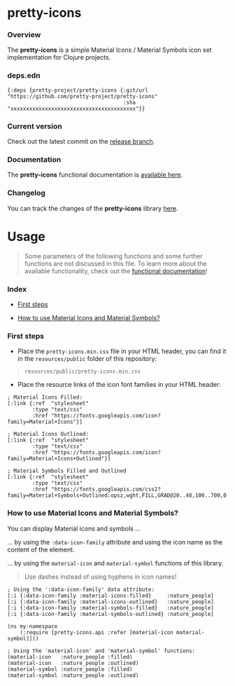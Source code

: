 
# pretty-icons

### Overview

The <strong>pretty-icons</strong> is a simple Material Icons / Material Symbols
icon set implementation for Clojure projects.

### deps.edn

```
{:deps {pretty-project/pretty-icons {:git/url "https://github.com/pretty-project/pretty-icons"
                                     :sha     "xxxxxxxxxxxxxxxxxxxxxxxxxxxxxxxxxxxxxxxx"}}
```

### Current version

Check out the latest commit on the [release branch](https://github.com/pretty-project/pretty-icons/tree/release).

### Documentation

The <strong>pretty-icons</strong> functional documentation is [available here](https://pretty-project.github.io/pretty-icons).

### Changelog

You can track the changes of the <strong>pretty-icons</strong> library [here](CHANGES.md).

# Usage

> Some parameters of the following functions and some further functions are not discussed in this file.
  To learn more about the available functionality, check out the [functional documentation](documentation/COVER.md)!

### Index

- [First steps](#first-steps)

- [How to use Material Icons and Material Symbols?](#how-to-use-material-icons-and-material-symbols)

### First steps

- Place the `pretty-icons.min.css` file in your HTML header, you can find it in
  the `resources/public` folder of this repository:

> `resources/public/pretty-icons.min.css`

- Place the resource links of the icon font families in your HTML header:

```
; Material Icons Filled:
[:link {:ref  "stylesheet"
        :type "text/css"
        :href "https://fonts.googleapis.com/icon?family=Material+Icons"}]

; Material Icons Outlined:        
[:link {:ref  "stylesheet"
        :type "text/css"
        :href "https://fonts.googleapis.com/icon?family=Material+Icons+Outlined"}]

; Material Symbols Filled and Outlined
[:link {:ref  "stylesheet"
        :type "text/css"
        :href "https://fonts.googleapis.com/css2?family=Material+Symbols+Outlined:opsz,wght,FILL,GRAD@20..48,100..700,0..1,-50..200"}]

```

### How to use Material Icons and Material Symbols?

You can display Material icons and symbols ...

... by using the `:data-icon-family` attribute and using the icon name as the content of the element.

... by using the `material-icon` and `material-symbol` functions of this library.

> Use dashes instead of using hyphens in icon names!

```
; Using the ':data-icon-family' data attribute:
[:i {:data-icon-family :material-icons-filled}     :nature_people]
[:i {:data-icon-family :material-icons-outlined}   :nature_people]
[:i {:data-icon-family :material-symbols-filled}   :nature_people]
[:i {:data-icon-family :material-symbols-outlined} :nature_people]
```

```
(ns my-namespace
    (:require [pretty-icons.api :refer [material-icon material-symbol]]))

; Using the 'material-icon' and 'material-symbol' functions:
(material-icon   :nature_people :filled)
(material-icon   :nature_people :outlined)
(material-symbol :nature_people :filled)
(material-symbol :nature_people :outlined)
```
